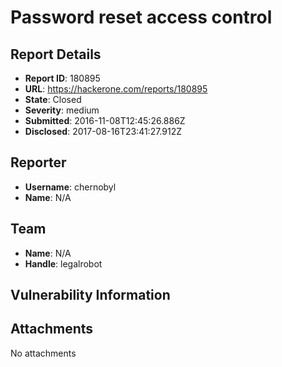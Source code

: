# Password reset access control

## Report Details
- **Report ID**: 180895
- **URL**: https://hackerone.com/reports/180895
- **State**: Closed
- **Severity**: medium
- **Submitted**: 2016-11-08T12:45:26.886Z
- **Disclosed**: 2017-08-16T23:41:27.912Z

## Reporter
- **Username**: chernobyl
- **Name**: N/A

## Team
- **Name**: N/A
- **Handle**: legalrobot

## Vulnerability Information


## Attachments
No attachments
